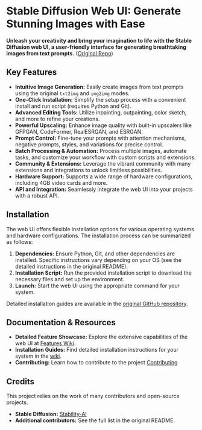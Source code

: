 # Stable Diffusion Web UI: Generate Stunning Images with Ease

**Unleash your creativity and bring your imagination to life with the Stable Diffusion web UI, a user-friendly interface for generating breathtaking images from text prompts.** ([Original Repo](https://github.com/AUTOMATIC1111/stable-diffusion-webui))

## Key Features

*   **Intuitive Image Generation:** Easily create images from text prompts using the original `txt2img` and `img2img` modes.
*   **One-Click Installation:** Simplify the setup process with a convenient install and run script (requires Python and Git).
*   **Advanced Editing Tools:** Utilize inpainting, outpainting, color sketch, and more to refine your creations.
*   **Powerful Upscaling:** Enhance image quality with built-in upscalers like GFPGAN, CodeFormer, RealESRGAN, and ESRGAN.
*   **Prompt Control:** Fine-tune your prompts with attention mechanisms, negative prompts, styles, and variations for precise control.
*   **Batch Processing & Automation:** Process multiple images, automate tasks, and customize your workflow with custom scripts and extensions.
*   **Community & Extensions:** Leverage the vibrant community with many extensions and integrations to unlock limitless possibilities.
*   **Hardware Support:** Supports a wide range of hardware configurations, including 4GB video cards and more.
*   **API and Integration:** Seamlessly integrate the web UI into your projects with a robust API.

## Installation

The web UI offers flexible installation options for various operating systems and hardware configurations. The installation process can be summarized as follows:

1.  **Dependencies:** Ensure Python, Git, and other dependencies are installed. Specific instructions vary depending on your OS (see the detailed instructions in the original README).
2.  **Installation Script:** Run the provided installation script to download the necessary files and set up the environment.
3.  **Launch:** Start the web UI using the appropriate command for your system.

Detailed installation guides are available in the [original GitHub repository](https://github.com/AUTOMATIC1111/stable-diffusion-webui).

## Documentation & Resources

*   **Detailed Feature Showcase:** Explore the extensive capabilities of the web UI at [Features Wiki](https://github.com/AUTOMATIC1111/stable-diffusion-webui/wiki/Features).
*   **Installation Guides:** Find detailed installation instructions for your system in the [wiki](https://github.com/AUTOMATIC1111/stable-diffusion-webui/wiki).
*   **Contributing:** Learn how to contribute to the project [Contributing](https://github.com/AUTOMATIC1111/stable-diffusion-webui/wiki/Contributing)

## Credits

This project relies on the work of many contributors and open-source projects.

*   **Stable Diffusion:** [Stability-AI](https://github.com/Stability-AI/stablediffusion)
*   **Additional contributors:**  See the full list in the original README.